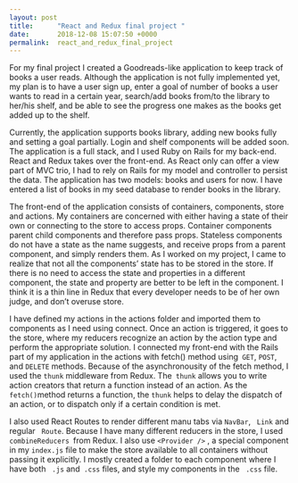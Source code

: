 ```yaml
---
layout: post
title:      "React and Redux final project "
date:       2018-12-08 15:07:50 +0000
permalink:  react_and_redux_final_project
---
```


For my final project I created a Goodreads-like application to keep track of books a user reads. Although the application is not fully implemented yet, my plan is to have a user sign up, enter a goal of number of books a user wants to read in a certain year, search/add books from/to the library to her/his shelf, and be able to see the progress one makes as the books get added up to the shelf. 

Currently, the application supports books library, adding new books fully and setting a goal partially. Login and shelf components will be added soon. The application is a full stack, and I used Ruby on Rails for my back-end. React and Redux takes over the front-end. As React only can offer a view part of MVC trio, I had to rely on Rails for my model and controller to persist the data. The application has two models: books and users for now. I have entered a list of books in my seed database to render books in the library. 

The front-end of the application consists of containers, components, store and actions. My containers are concerned with either having a state of their own or connecting to the store to access props. Container components parent child components and therefore pass props. Stateless components do not have a state as the name suggests, and receive props from a parent component, and simply renders them. As I worked on my project, I came to realize that not all the components’ state has to be stored in the store. If there is no need to access the state and properties in a different component, the state and property are better to be left in the component. I think it is a thin line in Redux that every developer needs to be of her own judge, and don’t overuse store. 

I have defined my actions in the actions folder and imported them to components as I need using connect. Once an action is triggered, it goes to the store, where my reducers recognize an action by the action type and perform the appropriate solution. I connected my front-end with the Rails part of my application in the actions with fetch() method using` GET`, `POST`, and `DELETE` methods. Because of the asynchronousity of the fetch method, I used the `thunk` middleware from Redux. The` thunk` allows you to write action creators that return a function instead of an action. As the ` fetch() `method returns a function, the `thunk` helps to delay the dispatch of an action, or to dispatch only if a certain condition is met. 

I also used React Routes to render different manu tabs via `NavBar`, ` Link` and regular ` Route`. Because I have many different reducers in the store, I used `combineReducers `from Redux. I also use `<Provider />` , a special component in my `index.js` file to make the store available to all containers without passing it explicitly. I mostly created a folder to each component where I have both ` .js` and` .css` files, and style my components in the ` .css` file. 


